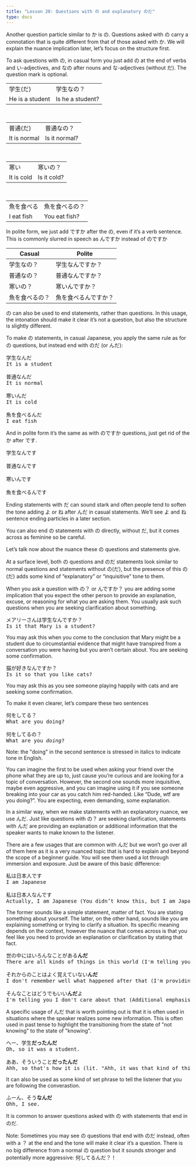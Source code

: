 ```yaml
---
title: "Lesson 20: Questions with の and explanatory のだ"
type: docs
---
```



Another question particle similar to か is の. Questions asked with の carry a connotation that is quite different from that of those asked with か. We will explain the nuance implication later, let’s focus on the structure first.

To ask questions with の, in casual form you just add の at the end of verbs and い-adjectives, and なの after nouns and な-adjectives (without だ). The question mark is optional.

|                 |                  |
|-----------------|------------------|
| 学生(だ)        | 学生なの？       |
| He is a student | Is he a student? |

<br />

|              |               |
|--------------|---------------|
| 普通(だ)     | 普通なの？    |
| It is normal | Is it normal? |

<br />

|            |             |
|------------|-------------|
| 寒い       | 寒いの？    |
| It is cold | Is it cold? |

<br />

|            |                |
|------------|----------------|
| 魚を食べる | 魚を食べるの？ |
| I eat fish | You eat fish?  |

In polite form, we just add ですか after the の, even if it’s a verb sentence. This is commonly slurred in speech as んですか instead of のですか

| Casual         | Polite               |
|----------------|----------------------|
| 学生なの？     | 学生なんですか？     |
| 普通なの？     | 普通なんですか？     |
| 寒いの？       | 寒いんですか？       |
| 魚を食べるの？ | 魚を食べるんですか？ |

の can also be used to end statements, rather than questions. In this usage, the intonation should make it clear it’s not a question, but also the structure is slightly different.

To make の statements, in casual Japanese, you apply the same rule as for の questions, but instead end with のだ (or んだ):

<pre>
学生なんだ
It is a student

普通なんだ
It is normal

寒いんだ
It is cold

魚を食べるんだ
I eat fish
</pre>

And in polite form it’s the same as with のですか questions, just get rid of the か after です.

<pre>
学生なんです

普通なんです

寒いんです

魚を食べるんです
</pre>

Ending statements with だ can sound stark and often people tend to soften the tone adding よ or ね after んだ in casual statements. We’ll see よ and ね sentence ending particles in a later section.

You can also end の statements with の directly, without だ, but it comes across as feminine so be careful.

Let’s talk now about the nuance these の questions and statements give.

At a surface level, both の questions and のだ statements look similar to normal questions and statements without の(だ), but the presence of this の(だ) adds some kind of “explanatory” or “inquisitive” tone to them.

When you ask a question with の？ or んですか？ you are adding some implication that you expect the other person to provide an explanation, excuse, or reasoning for what you are asking them. You usually ask such questions when you are seeking clarification about something.

<pre>
メアリーさんは学生なんですか？
Is it that Mary is a student?
</pre>

You may ask this when you come to the conclusion that Mary might be a student due to circumstantial evidence that might have transpired from a conversation you were having but you aren’t certain about. You are seeking some confirmation.

<pre>
猫が好きなんですか？
Is it so that you like cats?
</pre>

You may ask this as you see someone playing happily with cats and are seeking some confirmation.

To make it even clearer, let’s compare these two sentences

<pre>
何をしてる？
What are you doing?

何をしてるの？
What are you <i>doing</i>?
</pre>

Note: the "doing" in the second sentence is stressed in italics to indicate tone in English.

You can imagine the first to be used when asking your friend over the phone what they are up to, just cause you’re curious and are looking for a topic of conversation. However, the second one sounds more inquisitive, maybe even aggressive, and you can imagine using it if you see someone breaking into your car as you catch him red-handed. Like “Dude, wtf are you doing?”. You are expecting, even demanding, some explanation.

In a similar way, when we make statements with an explanatory nuance, we use んだ. Just like questions with の？ are seeking clarification, statements with んだ are providing an explanation or additional information that the speaker wants to make known to the listener.

There are a few usages that are common with んだ but we won’t go over all of them here as it is a very nuanced topic that is hard to explain and beyond the scope of a beginner guide. You will see them used a lot through immersion and exposure. Just be aware of this basic difference:

<pre>
私は日本人です
I am Japanese

私は日本人なんです
Actually, I am Japanese (You didn’t know this, but I am Japanese)
</pre>

The former sounds like a simple statement, matter of fact. You are stating something about yourself. The latter, on the other hand, sounds like you are explaining something or trying to clarify a situation. Its specific meaning depends on the context, however the nuance that comes across is that you feel like you need to provide an explanation or clarification by stating that fact.

<pre>
世の中にはいろんなことがある<b>んだ</b>
There are all kinds of things in this world (I'm telling you)

それからのことはよく覚えていない<b>んだ</b>
I don't remember well what happened after that (I'm providing an excuse about myself)

そんなことはどうでもいい<b>んだ</b>よ
I'm telling you I don't care about that (Additional emphasis with explanatory tone)
</pre>

A specific usage of んだ that is worth pointing out is that it is often used in situations where the speaker realizes some new information. This is often used in past tense to highlight the transitioning from the state of "not knowing" to the state of "knowing".

<pre>
へー、学生<b>だったんだ</b>
Oh, so it was a student.

ああ、そういうこと<b>だったんだ</b>
Ahh, so that's how it is (lit. "Ahh, it was that kind of thing")
</pre>

It can also be used as some kind of set phrase to tell the listener that you are following the converastion.

<pre>
ふーん、そう<b>なんだ</b>
Ohh, I see.
</pre>

It is common to answer questions asked with の with statements that end in のだ. 

Note: Sometimes you may see の questions that end with のだ instead, often with a ？ at the end and the tone will make it clear it’s a question. There is no big difference from a normal の question but it sounds stronger and potentially more aggressive: 何してるんだ？！
